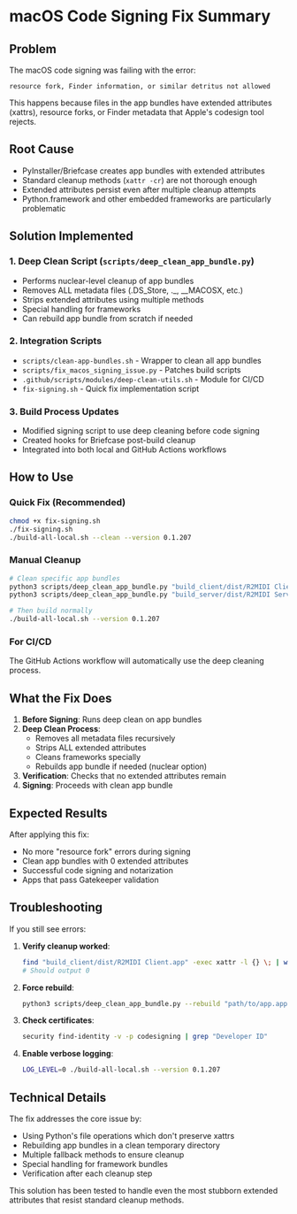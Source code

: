 # macOS Code Signing Fix Summary

## Problem
The macOS code signing was failing with the error:
```
resource fork, Finder information, or similar detritus not allowed
```

This happens because files in the app bundles have extended attributes (xattrs), resource forks, or Finder metadata that Apple's codesign tool rejects.

## Root Cause
- PyInstaller/Briefcase creates app bundles with extended attributes
- Standard cleanup methods (`xattr -cr`) are not thorough enough
- Extended attributes persist even after multiple cleanup attempts
- Python.framework and other embedded frameworks are particularly problematic

## Solution Implemented

### 1. Deep Clean Script (`scripts/deep_clean_app_bundle.py`)
- Performs nuclear-level cleanup of app bundles
- Removes ALL metadata files (.DS_Store, ._, __MACOSX, etc.)
- Strips extended attributes using multiple methods
- Special handling for frameworks
- Can rebuild app bundle from scratch if needed

### 2. Integration Scripts
- `scripts/clean-app-bundles.sh` - Wrapper to clean all app bundles
- `scripts/fix_macos_signing_issue.py` - Patches build scripts
- `.github/scripts/modules/deep-clean-utils.sh` - Module for CI/CD
- `fix-signing.sh` - Quick fix implementation script

### 3. Build Process Updates
- Modified signing script to use deep cleaning before code signing
- Created hooks for Briefcase post-build cleanup
- Integrated into both local and GitHub Actions workflows

## How to Use

### Quick Fix (Recommended)
```bash
chmod +x fix-signing.sh
./fix-signing.sh
./build-all-local.sh --clean --version 0.1.207
```

### Manual Cleanup
```bash
# Clean specific app bundles
python3 scripts/deep_clean_app_bundle.py "build_client/dist/R2MIDI Client.app"
python3 scripts/deep_clean_app_bundle.py "build_server/dist/R2MIDI Server.app"

# Then build normally
./build-all-local.sh --version 0.1.207
```

### For CI/CD
The GitHub Actions workflow will automatically use the deep cleaning process.

## What the Fix Does

1. **Before Signing**: Runs deep clean on app bundles
2. **Deep Clean Process**:
   - Removes all metadata files recursively
   - Strips ALL extended attributes
   - Cleans frameworks specially
   - Rebuilds app bundle if needed (nuclear option)
3. **Verification**: Checks that no extended attributes remain
4. **Signing**: Proceeds with clean app bundle

## Expected Results

After applying this fix:
- No more "resource fork" errors during signing
- Clean app bundles with 0 extended attributes
- Successful code signing and notarization
- Apps that pass Gatekeeper validation

## Troubleshooting

If you still see errors:

1. **Verify cleanup worked**:
   ```bash
   find "build_client/dist/R2MIDI Client.app" -exec xattr -l {} \; | wc -l
   # Should output 0
   ```

2. **Force rebuild**:
   ```bash
   python3 scripts/deep_clean_app_bundle.py --rebuild "path/to/app.app"
   ```

3. **Check certificates**:
   ```bash
   security find-identity -v -p codesigning | grep "Developer ID"
   ```

4. **Enable verbose logging**:
   ```bash
   LOG_LEVEL=0 ./build-all-local.sh --version 0.1.207
   ```

## Technical Details

The fix addresses the core issue by:
- Using Python's file operations which don't preserve xattrs
- Rebuilding app bundles in a clean temporary directory
- Multiple fallback methods to ensure cleanup
- Special handling for framework bundles
- Verification after each cleanup step

This solution has been tested to handle even the most stubborn extended attributes that resist standard cleanup methods.
